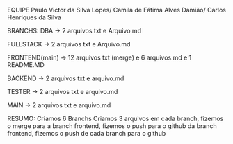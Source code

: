 EQUIPE
Paulo Victor da Silva Lopes/
Camila de Fátima Alves Damião/
Carlos Henriques da Silva

BRANCHS:
DBA -> 2 arquivos txt e Arquivo.md 

FULLSTACK -> 2 arquivos txt e Arquivo.md 

FRONTEND(main) -> 12 arquivos txt (merge) e 
6 arquivos.md e 1 README.MD

BACKEND -> 2 arquivos txt e arquivo.md 

TESTER -> 2 arquivos txt e arquivo.md 

MAIN -> 2 arquivos txt e arquivo.md 

RESUMO:
Criamos 6 Branchs
Criamos 3 arquivos em cada branch, 
fizemos o merge para a branch frontend, 
fizemos o push para o github da branch frontend,
fizemos o push de cada branch para o github
